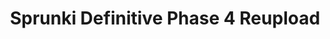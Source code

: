 ---
slug: sprunki-definitive-phase-4-reupload-2178
title: Sprunki Definitive Phase 4 Reupload
description: "Sprunki Definitive Phase 4 Reupload is an exciting online game. Play for free directly in your browser!"
icon: /images/popular_mods/Sprunki Definitive Phase 4 Reupload.png
url: https://wowtbc.net/sprunkin/definitive-phases4/index.html
previewImage: /images/popular_mods/Sprunki Definitive Phase 4 Reupload.png
type: popular mods

# SEO配置
seo:
  title: "Sprunki Definitive Phase 4 Reupload - Play Free Online Game | Fun Browser Games"
  description: "Sprunki Definitive Phase 4 Reupload - Play this fun online game for free in your browser. No download required!"
  ogImage: "/images/popular_mods/Sprunki Definitive Phase 4 Reupload.png"
  keywords: "sprunki-definitive-phase-4-reupload-2178, online game, browser game, free game, popular mods game, play online"

videoUrls:
  - https://www.youtube.com/embed/example1
  - https://www.youtube.com/embed/example2

whyPlay:
  title: "Why Play Sprunki Definitive Phase 4 Reupload?"
  items:
    - "Immersive Gameplay: Sprunki Definitive Phase 4 Reupload offers an engaging and immersive gaming experience that will keep you entertained for hours"
    - "Challenging Levels: Test your skills with increasingly difficult challenges and obstacles"
    - "Beautiful Graphics: Enjoy stunning visuals and smooth animations that bring the game world to life"
    - "Regular Updates: New content and features are added regularly to keep the game fresh and exciting"
    - "Free to Play: Experience all the fun without spending a penny"
    - "Community Features: Connect with other players, share strategies, and compete for high scores"
    - "Cross-Platform: Play on any device with a web browser, no downloads required"

features:
  title: "Key Features of Sprunki Definitive Phase 4 Reupload"
  image: "/images/popular_mods/Sprunki Definitive Phase 4 Reupload.png"
  items:
    - "Intuitive Controls: Easy to learn controls make Sprunki Definitive Phase 4 Reupload accessible for players of all skill levels"
    - "Multiple Game Modes: Enjoy various gameplay options that provide different challenges and experiences"
    - "Character Customization: Personalize your gaming experience with unique characters and items"
    - "Achievement System: Complete special tasks to earn rewards and recognition"
    - "Leaderboards: Compete with players worldwide and see who can achieve the highest scores"

characteristics:
  title: "Game Characteristics"
  image: "/images/popular_mods/Sprunki Definitive Phase 4 Reupload.png"
  items:
    - "Genre: Popular mods game with elements of strategy and skill"
    - "Difficulty: Suitable for both casual gamers and those seeking a challenge"
    - "Play Time: Quick sessions or extended gameplay, depending on your preference"
    - "Art Style: Vibrant and engaging visuals that enhance the gaming experience"
    - "Sound Design: Immersive audio that complements the gameplay perfectly"

info: "Sprunki Definitive Phase 4 Reupload is an exciting online game that offers players a unique and engaging gaming experience. With its intuitive controls, stunning visuals, and challenging gameplay, Sprunki Definitive Phase 4 Reupload provides hours of entertainment for players of all ages and skill levels. Whether you're looking for a quick gaming session during a break or an extended play session, Sprunki Definitive Phase 4 Reupload delivers an immersive experience that will keep you coming back for more. The game features multiple levels of increasing difficulty, ensuring that players are constantly challenged as they progress. With regular updates adding new content and features, Sprunki Definitive Phase 4 Reupload remains fresh and exciting, providing endless entertainment options for its growing community of players."

howToPlayIntro: "Welcome to Sprunki Definitive Phase 4 Reupload! This guide will walk you through the basics and help you master the game. Whether you're a beginner or looking to improve your skills, these tips and instructions will enhance your gaming experience."

howToPlaySteps:
  - title: "Getting Started"
    description: "Begin your Sprunki Definitive Phase 4 Reupload adventure by familiarizing yourself with the controls. Use your keyboard or mouse to navigate through the game interface. The tutorial will guide you through the basic mechanics and help you understand the objectives."
  - title: "Understanding the Objectives"
    description: "In Sprunki Definitive Phase 4 Reupload, your main goal is to progress through levels by completing specific objectives. Each level presents unique challenges that require different strategies and approaches."
  - title: "Mastering the Controls"
    description: "Practice using the controls to improve your precision and reaction time. Sprunki Definitive Phase 4 Reupload requires quick reflexes and strategic thinking to overcome obstacles and defeat opponents."
  - title: "Utilizing Power-ups"
    description: "Collect power-ups throughout the game to enhance your abilities and overcome difficult challenges. Each power-up offers unique advantages that can be crucial for success."
  - title: "Developing Strategies"
    description: "As you progress in Sprunki Definitive Phase 4 Reupload, develop effective strategies for different scenarios. Analyze patterns, anticipate challenges, and adapt your approach to maximize your performance."

faq:
  title: "Frequently Asked Questions about Sprunki Definitive Phase 4 Reupload"
  items:
    - question: "Is Sprunki Definitive Phase 4 Reupload free to play?"
      answer: "Yes, Sprunki Definitive Phase 4 Reupload is completely free to play directly in your web browser. No downloads or purchases are required to enjoy the full game experience."
    - question: "Can I play Sprunki Definitive Phase 4 Reupload on mobile devices?"
      answer: "Yes, Sprunki Definitive Phase 4 Reupload is optimized for both desktop and mobile play. You can enjoy the game on any device with a web browser and internet connection."
    - question: "Are there any in-game purchases?"
      answer: "While Sprunki Definitive Phase 4 Reupload is free to play, there may be optional in-game purchases available for cosmetic items or additional features that don't affect core gameplay."
    - question: "How often is Sprunki Definitive Phase 4 Reupload updated?"
      answer: "The developers regularly update Sprunki Definitive Phase 4 Reupload with new content, features, and improvements based on player feedback and game performance."
    - question: "Can I play Sprunki Definitive Phase 4 Reupload offline?"
      answer: "Currently, Sprunki Definitive Phase 4 Reupload requires an internet connection to play as it's a browser-based online game."
    - question: "Is Sprunki Definitive Phase 4 Reupload suitable for children?"
      answer: "Yes, Sprunki Definitive Phase 4 Reupload is designed to be family-friendly and suitable for players of all ages."
    - question: "How do I report bugs or issues?"
      answer: "If you encounter any problems while playing Sprunki Definitive Phase 4 Reupload, you can report them through the game's support page or contact the developers directly through their website."
    - question: "Still Have Questions?"
      answer: "If you have additional questions about Sprunki Definitive Phase 4 Reupload that aren't covered in this FAQ, please visit our support center or contact our customer service team for assistance."
---